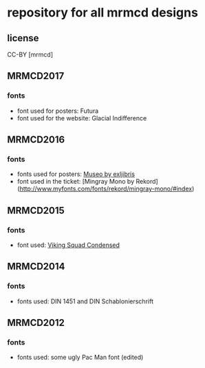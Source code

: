 # repository for all mrmcd designs

## license
CC-BY [mrmcd]

## MRMCD2017
### fonts
* font used for posters: Futura
* font used for the website: Glacial Indifference

## MRMCD2016
### fonts
* fonts used for posters: [Museo by exljibris](http://www.myfonts.com/fonts/exljbris/museo/#index)
* font used in the ticket: [Mingray Mono by Rekord] (http://www.myfonts.com/fonts/rekord/mingray-mono/#index)

## MRMCD2015
### fonts
* font used: [Viking Squad Condensed](http://www.dafont.com/de/viking-squad.font)

## MRMCD2014
### fonts
* fonts used: DIN 1451 and DIN Schablonierschrift

## MRMCD2012
### fonts
* fonts used: some ugly Pac Man font (edited)
